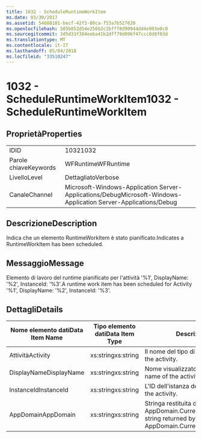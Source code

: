 ```yaml
---
title: 1032 - ScheduleRuntimeWorkItem
ms.date: 03/30/2017
ms.assetid: 54688101-becf-42f3-80ca-f53a7b527620
ms.openlocfilehash: 505b852d54e256b2c2bfff8d90944dd4e993e0c0
ms.sourcegitcommit: 3d5d33f384eeba41b2dff79d096f47ccc8d8f03d
ms.translationtype: MT
ms.contentlocale: it-IT
ms.lasthandoff: 05/04/2018
ms.locfileid: "33510247"
---
```

# <a name="1032---scheduleruntimeworkitem"></a><span data-ttu-id="37965-102">1032 - ScheduleRuntimeWorkItem</span><span class="sxs-lookup"><span data-stu-id="37965-102">1032 - ScheduleRuntimeWorkItem</span></span>
## <a name="properties"></a><span data-ttu-id="37965-103">Proprietà</span><span class="sxs-lookup"><span data-stu-id="37965-103">Properties</span></span>  
  
|||  
|-|-|  
|<span data-ttu-id="37965-104">ID</span><span class="sxs-lookup"><span data-stu-id="37965-104">ID</span></span>|<span data-ttu-id="37965-105">1032</span><span class="sxs-lookup"><span data-stu-id="37965-105">1032</span></span>|  
|<span data-ttu-id="37965-106">Parole chiave</span><span class="sxs-lookup"><span data-stu-id="37965-106">Keywords</span></span>|<span data-ttu-id="37965-107">WFRuntime</span><span class="sxs-lookup"><span data-stu-id="37965-107">WFRuntime</span></span>|  
|<span data-ttu-id="37965-108">Livello</span><span class="sxs-lookup"><span data-stu-id="37965-108">Level</span></span>|<span data-ttu-id="37965-109">Dettagliato</span><span class="sxs-lookup"><span data-stu-id="37965-109">Verbose</span></span>|  
|<span data-ttu-id="37965-110">Canale</span><span class="sxs-lookup"><span data-stu-id="37965-110">Channel</span></span>|<span data-ttu-id="37965-111">Microsoft-Windows-Application Server-Applications/Debug</span><span class="sxs-lookup"><span data-stu-id="37965-111">Microsoft-Windows-Application Server-Applications/Debug</span></span>|  
  
## <a name="description"></a><span data-ttu-id="37965-112">Descrizione</span><span class="sxs-lookup"><span data-stu-id="37965-112">Description</span></span>  
 <span data-ttu-id="37965-113">Indica che un elemento RuntimeWorkItem è stato pianificato.</span><span class="sxs-lookup"><span data-stu-id="37965-113">Indicates a RuntimeWorkItem has been scheduled.</span></span>  
  
## <a name="message"></a><span data-ttu-id="37965-114">Messaggio</span><span class="sxs-lookup"><span data-stu-id="37965-114">Message</span></span>  
 <span data-ttu-id="37965-115">Elemento di lavoro del runtime pianificato per l'attività '%1', DisplayName: '%2', InstanceId: '%3'.</span><span class="sxs-lookup"><span data-stu-id="37965-115">A runtime work item has been scheduled for Activity '%1', DisplayName: '%2', InstanceId: '%3'.</span></span>  
  
## <a name="details"></a><span data-ttu-id="37965-116">Dettagli</span><span class="sxs-lookup"><span data-stu-id="37965-116">Details</span></span>  
  
|<span data-ttu-id="37965-117">Nome elemento dati</span><span class="sxs-lookup"><span data-stu-id="37965-117">Data Item Name</span></span>|<span data-ttu-id="37965-118">Tipo elemento dati</span><span class="sxs-lookup"><span data-stu-id="37965-118">Data Item Type</span></span>|<span data-ttu-id="37965-119">Descrizione</span><span class="sxs-lookup"><span data-stu-id="37965-119">Description</span></span>|  
|--------------------|--------------------|-----------------|  
|<span data-ttu-id="37965-120">Attività</span><span class="sxs-lookup"><span data-stu-id="37965-120">Activity</span></span>|<span data-ttu-id="37965-121">xs:string</span><span class="sxs-lookup"><span data-stu-id="37965-121">xs:string</span></span>|<span data-ttu-id="37965-122">Il nome del tipo di attività.</span><span class="sxs-lookup"><span data-stu-id="37965-122">The type name of the activity.</span></span>|  
|<span data-ttu-id="37965-123">DisplayName</span><span class="sxs-lookup"><span data-stu-id="37965-123">DisplayName</span></span>|<span data-ttu-id="37965-124">xs:string</span><span class="sxs-lookup"><span data-stu-id="37965-124">xs:string</span></span>|<span data-ttu-id="37965-125">Nome visualizzato dell'attività.</span><span class="sxs-lookup"><span data-stu-id="37965-125">The display name of the activity.</span></span>|  
|<span data-ttu-id="37965-126">InstanceId</span><span class="sxs-lookup"><span data-stu-id="37965-126">InstanceId</span></span>|<span data-ttu-id="37965-127">xs:string</span><span class="sxs-lookup"><span data-stu-id="37965-127">xs:string</span></span>|<span data-ttu-id="37965-128">L'ID dell'istanza dell'attività.</span><span class="sxs-lookup"><span data-stu-id="37965-128">The instance id of the activity.</span></span>|  
|<span data-ttu-id="37965-129">AppDomain</span><span class="sxs-lookup"><span data-stu-id="37965-129">AppDomain</span></span>|<span data-ttu-id="37965-130">xs:string</span><span class="sxs-lookup"><span data-stu-id="37965-130">xs:string</span></span>|<span data-ttu-id="37965-131">Stringa restituita da AppDomain.CurrentDomain.FriendlyName.</span><span class="sxs-lookup"><span data-stu-id="37965-131">The string returned by AppDomain.CurrentDomain.FriendlyName.</span></span>|
